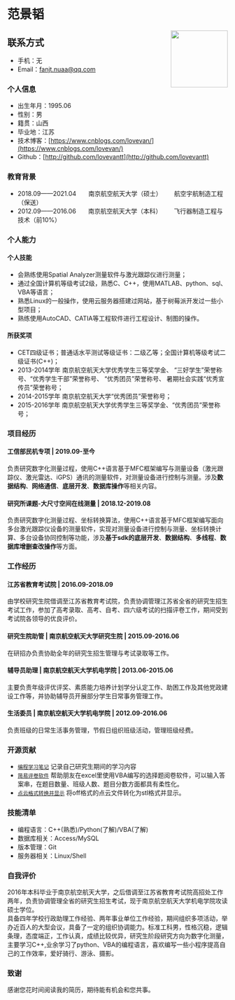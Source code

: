 <h1>范景韬</h1>

<div style="float:right">
    <img src="https://images.cnblogs.com/cnblogs_com/lovevan/1799103/o_200704075220%E8%8C%83%E6%99%AF%E9%9F%AC_%E8%AF%81%E4%BB%B6%E7%85%A7_4_3.jpg" width="130">
</div>

## 联系方式
- 手机：无
- Email：[fanjt.nuaa@qq.com](mailto://fanjt.nuaa@qq.com)

### 个人信息
 - 出生年月：1995.06
 - 性别：男
 - 籍贯：山西
 - 毕业地：江苏
 - 技术博客：[https://www.cnblogs.com/lovevan/](https://www.cnblogs.com/lovevan/)
 - Github：[http://github.com/lovevantt](http://github.com/lovevantt)

### 教育背景

- 2018.09——2021.04&emsp;&emsp;南京航空航天大学（硕士）&emsp;&emsp;航空宇航制造工程（保送）
- 2012.09——2016.06&emsp;&emsp;南京航空航天大学（本科）&emsp;&emsp;飞行器制造工程与技术（前10%）

### 个人能力

#### 个人技能

- 会熟练使用Spatial Analyzer测量软件与激光跟踪仪进行测量；
- 通过全国计算机等级考试2级，熟悉C、C++，使用MATLAB、python、sql、VBA等语言；
- 熟悉Linux的一般操作，使用云服务器搭建过网站，基于树莓派开发过一些小型项目；
- 熟练使用AutoCAD、CATIA等工程软件进行工程设计、制图的操作。

#### 所获奖项

- CET四级证书；普通话水平测试等级证书：二级乙等；全国计算机等级考试二级证书(C++)；
- 2013-2014学年	南京航空航天大学优秀学生三等奖学金、 “三好学生”荣誉称号、“优秀学生干部”荣誉称号、 “优秀团员”荣誉称号、
暑期社会实践“优秀宣传员”荣誉称号；
- 2014-2015学年 南京航空航天大学“优秀团员”荣誉称号；
- 2015-2016学年	南京航空航天大学优秀学生三等奖学金、“优秀团员”荣誉称号；

### 项目经历

#### 工信部民机专项 | 2019.09-至今

负责研究数字化测量过程，使用C++语言基于MFC框架编写与测量设备（激光跟踪仪、激光雷达、iGPS）通讯的测量软件，对测量设备进行控制与测量。涉及**数据结构**、**网络通信**、**底层开发**、**数据库操作**等相关内容。

#### 研究所课题-大尺寸空间在线测量 | 2018.12-2019.08

负责研究数字化测量过程、坐标转换算法，使用C++语言基于MFC框架编写面向多台激光跟踪仪设备的测量软件，实现对测量设备进行控制与测量、坐标转换计算、多台设备协同控制等功能，涉及**基于sdk的底层开发**、**数据结构**、**多线程**、**数据库增删查改操作**等方面。

### 工作经历

#### 江苏省教育考试院 | 2016.09-2018.09

由学校研究生院借调至江苏省教育考试院，负责协调管理江苏省全省的研究生招生考试工作，参加了高考录取、高考、自考、四六级考试的扫描评卷工作，期间受到考试院各领导的优良评价。

#### 研究生院助管 | 南京航空航天大学研究生院 | 2015.09-2016.06

在研招办负责协助全年的研究生招生管理与考试录取等工作。

#### 辅导员助理 | 南京航空航天大学机电学院 | 2013.06-2015.06

主要负责年级评优评奖、素质能力培养计划学分认定工作、助困工作及其他党政建设工作等，并协助辅导员开展部分学生日常事务管理工作。

#### 生活委员 | 南京航空航天大学机电学院 | 2012.09-2016.06

负责班级的日常生活事务管理，节假日组织班级活动，管理班级经费。

### 开源贡献
- [`编程学习笔记`](https://github.com/lovevantt/CodeNotes) 记录自己研究生期间的学习内容
- [`简易评卷软件`](https://github.com/lovevantt/Miss-Dang-s-excel) 帮助朋友在excel里使用VBA编写的选择题阅卷软件，可以输入答案串，在题目数量、班级人数、题目分数方面都具有柔性化。
- [`点云格式转换并显示`](https://github.com/lovevantt/off_to_stl) 将off格式的点云文件转化为stl格式并显示。

### 技能清单
- 编程语言：C++(熟悉)/Python(了解)/VBA(了解)
- 数据库相关：Access/MySQL
- 版本管理：Git
- 服务器相关：Linux/Shell

### 自我评价
2016年本科毕业于南京航空航天大学，之后借调至江苏省教育考试院高招处工作两年，负责协调管理全省的研究生招生考试，现于南京航空航天大学机电学院攻读硕士学位。  
具备四年学校行政助理工作经验、两年事业单位工作经验，期间组织多项活动，举办近百人的大型会议，具备了一定的组织协调能力。标准工科男，性格沉稳，逻辑条理，态度端正，工作认真，成绩比较优异，研究生阶段研究方向为数字化测量，主要学习C++,业余学习了python、VBA的编程语言，喜欢编写一些小程序提高自己的工作效率，爱好骑行、游泳、摄影。

### 致谢
感谢您花时间阅读我的简历，期待能有机会和您共事。